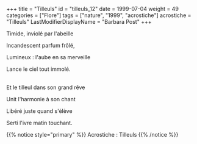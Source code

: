 +++
title = "Tilleuls"
id = "tilleuls_12"
date = 1999-07-04
weight = 49
categories = ["Flore"]
tags = ["nature", "1999", "acrostiche"]
acrostiche = "Tilleuls"
LastModifierDisplayName = "Barbara Post"
+++

Timide, inviolé par l'abeille

Incandescent parfum frôlé,

Lumineux : l'aube en sa merveille

Lance le ciel tout immolé.

 \
Et le tilleul dans son grand rêve

Unit l'harmonie à son chant

Libéré juste quand s'élève

Serti l'ivre matin touchant.

{{% notice style="primary" %}}
Acrostiche : Tilleuls
{{% /notice %}}

